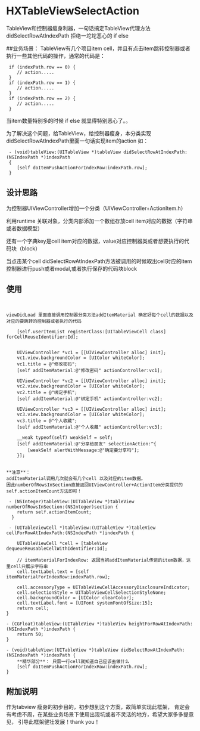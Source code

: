 # HXTableViewSelectAction



TableView和控制器瘦身利器，一句话搞定TableView代理方法 didSelectRowAtIndexPath 拒绝一坨坨恶心的 if else







##业务场景：
TableView有几个项目item cell，并且有点击item跳转控制器或者执行一些其他代码的操作，通常的代码是：
```objc
 if (indexPath.row == 0) {
    // action.....
 }
 if (indexPath.row == 1) {
    // action.....
 }
 if (indexPath.row == 2) {
    // action.....
 }
``` 

当item数量特别多的时候 if else 就显得特别恶心了。。

为了解决这个问题，给TableView，给控制器瘦身，本分类实现didSelectRowAtIndexPath里面一句话实现item的action
如：
```objc
 - (void)tableView:(UITableView *)tableView didSelectRowAtIndexPath:(NSIndexPath *)indexPath 
 {
    [self doItemPushActionForIndexRow:indexPath.row];
 }
``` 







## 设计思路
为控制器UIViewController增加一个分类（UIViewController+ActionItem.h）

利用runtime 关联对象，分类内部添加一个数组存放cell item对应的数据（字符串或者数据模型）

还有一个字典key是cell item对应的数据，value对应控制器类或者想要执行的代码块（block）

当点击某个cell didSelectRowAtIndexPath方法被调用的时候取出cell对应的item控制器进行push或者modal,或者执行保存的代码块block










## 使用
```objc


viewDidLoad 里面直接调用控制器分类方法addItemMaterial 确定好每个cell的数据以及对应的要跳转的控制器或者执行的代码
    
    [self.userItemList registerClass:[UITableViewCell class] forCellReuseIdentifier:Id];
    
  
    UIViewController *vc1 = [[UIViewController alloc] init];
    vc1.view.backgroundColor = [UIColor whiteColor];
    vc1.title = @"修改密码";
    [self addItemMaterial:@"修改密码" actionController:vc1];
    
    UIViewController *vc2 = [[UIViewController alloc] init];
    vc2.view.backgroundColor = [UIColor whiteColor];
    vc2.title = @"绑定手机";
    [self addItemMaterial:@"绑定手机" actionController:vc2];
    
    UIViewController *vc3 = [[UIViewController alloc] init];
    vc3.view.backgroundColor = [UIColor whiteColor];
    vc3.title = @"个人收藏";
    [self addItemMaterial:@"个人收藏" actionController:vc3];
    
    __weak typeof(self) weakSelf = self;
    [self addItemMaterial:@"分享给朋友" selectionAction:^{
        [weakSelf alertWithMessage:@"确定要分享吗"];
    }];


```

```objc
**注意**：
addItemMaterial调用几次就会有几个cell 以及对应的item数据。
因此numberOfRowsInSection直接返回UIViewController+ActionItem分类提供的
self.actionItemCount方法即可！

 - (NSInteger)tableView:(UITableView *)tableView numberOfRowsInSection:(NSInteger)section {
    return self.actionItemCount;
  }

 - (UITableViewCell *)tableView:(UITableView *)tableView cellForRowAtIndexPath:(NSIndexPath *)indexPath {
 
    UITableViewCell *cell = [tableView dequeueReusableCellWithIdentifier:Id];
    
    // itemMaterialForIndexRow: 返回当初addItemMaterial传进的item数据，这里cell只展示字符串
    cell.textLabel.text = [self itemMaterialForIndexRow:indexPath.row];
    
    cell.accessoryType = UITableViewCellAccessoryDisclosureIndicator;
    cell.selectionStyle = UITableViewCellSelectionStyleNone;
    cell.backgroundColor = [UIColor clearColor];
    cell.textLabel.font = [UIFont systemFontOfSize:15];
    return cell;
}

- (CGFloat)tableView:(UITableView *)tableView heightForRowAtIndexPath:(NSIndexPath *)indexPath {
    return 50;
}

- (void)tableView:(UITableView *)tableView didSelectRowAtIndexPath:(NSIndexPath *)indexPath {
    **精华部分**： 只需一行cell就知道自己应该去做什么
    [self doItemPushActionForIndexRow:indexPath.row];
}

```
## 附加说明
作为tabview 瘦身的初步目的，初步想到这个方案，故简单实现此框架，
肯定会有考虑不周，在某些业务场景下使用出现坑或者不灵活的地方，希望大家多多提意见，
引导此框架健壮发展！thank you！




